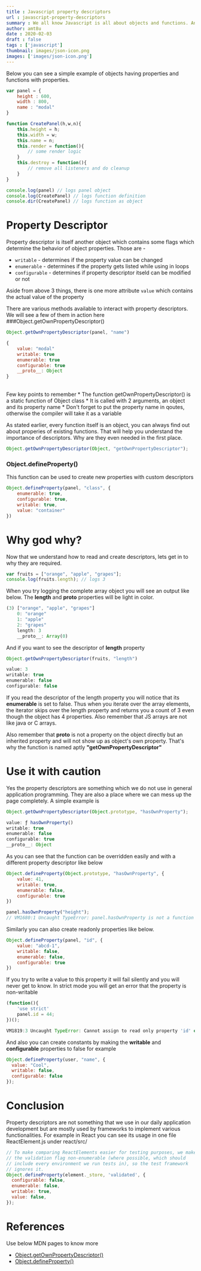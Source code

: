```yaml
---
title : Javascript property descriptors
url : javascript-property-descriptors
summary : We all know Javascript is all about objects and functions. And an object is just a collection of properties. And of course every function
author: amt8u
date : 2020-02-03
draft : false
tags : ['javascript']
thumbnail: images/json-icon.png
images: ['images/json-icon.png']
---
```


Below you can see a simple example of objects having properties and functions with properties.

``` javascript
var panel = {
    height : 600,
    width : 800,
    name : "modal"
}

function CreatePanel(h,w,n){
    this.height = h;
    this.width = w;
    this.name = n;
    this.render = function(){
        // some render logic
    }
    this.destroy = function(){
        // remove all listeners and do cleanup
    }
}

console.log(panel) // logs panel object
console.log(CreatePanel) // logs function definition
console.dir(CreatePanel) // logs function as object 
```

# Property Descriptor

Property descriptor is itself another object which contains some flags which determine the behavior of object properties. Those are - 
* `writable` - determines if the property value can be changed
* `enumerable` - determines if the property gets listed while using in loops
* `configurable` - determines if property descriptor itseld can be modified or not

Aside from above 3 things, there is one more attribute `value` which contains the actual value of the property

There are various methods available to interact with property descriptors. We will see a few of them in action here
###Object.getOwnPropertyDescriptor()

``` javascript
Object.getOwnPropertyDescriptor(panel, "name")
```

``` javascript
{
    value: "modal"
    writable: true
    enumerable: true
    configurable: true
    __proto__: Object
}
```
<br/>
Few key points to remember 
* The function getOwnPropertyDescriptor() is a static function of Object class
* It is called with 2 arguments, an object and its property name
* Don't forget to put the property name in qoutes, otherwise the compiler will take it as a variable

As stated earlier, every function itself is an object, you can always find out about properies of existing functions. That will help you understand the importance of descriptors. Why are they even needed in the first place.
``` javascript
Object.getOwnPropertyDescriptor(Object, "getOwnPropertyDescriptor");
```

### Object.defineProperty()
This function can be used to create new properties with custom descriptors
``` javascript
Object.defineProperty(panel, "class", {
    enumerable: true,
    configurable: true,
    writable: true,
    value: "container"
})
```

# Why god why?
Now that we understand how to read and create descriptors, lets get in to why they are required.

``` javascript
var fruits = ["orange", "apple", "grapes"];
console.log(fruits.length); // logs 3
```

When you try logging the complete array object you will see an output like below. The **length** and __proto__ properties will be light in color.
``` javascript
(3) ["orange", "apple", "grapes"]
    0: "orange"
    1: "apple"
    2: "grapes"
    length: 3
    __proto__: Array(0)
```

And if you want to see the descriptor of **length** property
``` javascript
Object.getOwnPropertyDescriptor(fruits, "length")
```

``` javascript
value: 3
writable: true
enumerable: false
configurable: false
```
If you read the descriptor of the length property you will notice that its **enumerable** is set to false. Thus when you iterate over the array elements, the iterator skips over the length property and returns you a count of 3 even though the object has 4 properties. Also remember that JS arrays are not like java or C arrays. 

Also remember that __proto__ is not a property on the object directly but an inherited property and will not show up as object's own property. That's why the function is named aptly **"getOwnPropertyDescriptor"**

# Use it with caution
Yes the property descriptors are something which we do not use in general application programming. They are also a place where we can mess up the page completely. A simple example is 

``` javascript
Object.getOwnPropertyDescriptor(Object.prototype, "hasOwnProperty");
```
``` javascript
value: ƒ hasOwnProperty()
writable: true
enumerable: false
configurable: true
__proto__: Object
```
As you can see that the function can be overridden easily and with a different property descriptor like below
``` javascript
Object.defineProperty(Object.prototype, "hasOwnProperty", {
    value: 41,
    writable: true,
    enumerable: false,
    configurable: true 
})
```
``` javascript
panel.hasOwnProperty("height");
// VM1680:1 Uncaught TypeError: panel.hasOwnProperty is not a function
```

Similarly you can also create readonly properties like below.
``` javascript
Object.defineProperty(panel, "id", {
    value: "abcd-1",
    writable: false,
    enumerable: false,
    configurable: true 
})
```
If you try to write a value to this property it will fail silently and you will never get to know. In strict mode you will get an error that the property is non-writable
```javascript
(function(){
    'use strict'
    panel.id = 44;
})();
```
```javascript
VM1819:3 Uncaught TypeError: Cannot assign to read only property 'id' of object '#<Object>'
```

And also you can create constants by making the **writable** and **configurable** properties to false for example
``` javascript
Object.defineProperty(user, "name", {
  value: "Cool",
  writable: false,
  configurable: false
});
```

# Conclusion
Property descriptors are not something that we use in our daily application development but are mostly used by frameworks to implement various functionalities. For example in React you can see its usage in one file ReactElement.js under react/src/

``` javascript
// To make comparing ReactElements easier for testing purposes, we make
// the validation flag non-enumerable (where possible, which should
// include every environment we run tests in), so the test framework
// ignores it.
Object.defineProperty(element._store, 'validated', {
  configurable: false,
  enumerable: false,
  writable: true,
  value: false,
});
```

# References 
Use below MDN pages to know more
* [Object.getOwnPropertyDescriptor()](https://developer.mozilla.org/en-US/docs/Web/JavaScript/Reference/Global_Objects/Object/getOwnPropertyDescriptor)
* [Object.defineProperty()](https://developer.mozilla.org/en-US/docs/Web/JavaScript/Reference/Global_Objects/Object/defineProperty)

